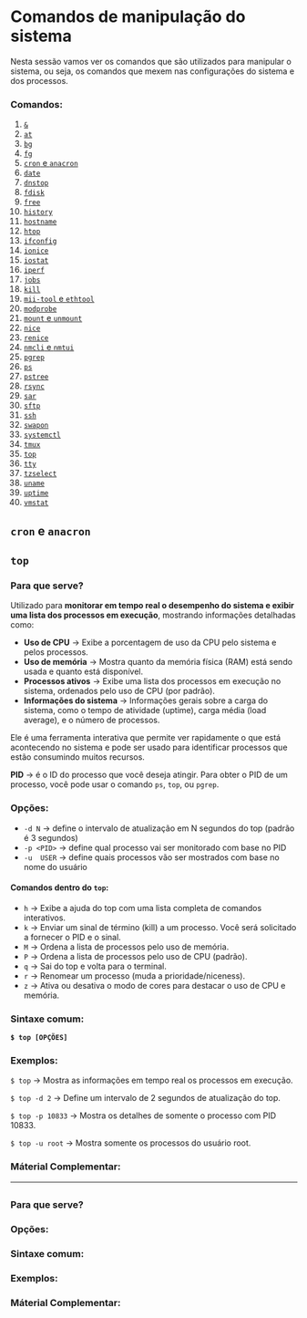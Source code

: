 # Comandos de manipulação do sistema

Nesta sessão vamos ver os comandos que são utilizados para manipular o sistema, ou seja, os comandos que mexem nas configurações do sistema e dos processos.

### Comandos:

1. [`&`](#&)
2. [`at`](#at)
3. [`bg`](#bg)
4. [`fg`](#fg`)
5. [`cron` e `anacron`](#cron-e-anacron)
6. [`date`](#date)
7. [`dnstop`](#dnstop)
8. [`fdisk`](#fdisk)
9. [`free`](#free)
10. [`history`](#history)
11. [`hostname`](#hostname)
12. [`htop`](#htop)
13. [`ifconfig`](#ifconfig)
14. [`ionice`](#ionice)
15. [`iostat`](#iostat)
16. [`iperf`](#iperf)
17. [`jobs`](#jobs)
18. [`kill`](#kill)
19. [`mii-tool` e `ethtool`]()
20. [`modprobe`]()
21. [`mount` e `unmount`]()
22. [`nice`]()
23. [`renice`]()
24. [`nmcli` e `nmtui`]()
25. [`pgrep`]()
26. [`ps`]()
27. [`pstree`]()
28. [`rsync`]()
29. [`sar`]()
30. [`sftp`]()
31. [`ssh`]()
32. [`swapon`]()
33. [`systemctl`]()
34. [`tmux`]()
35. [`top`]()
36. [`tty`]()
37. [`tzselect`]()
38. [`uname`]()
39. [`uptime`]()
40. [`vmstat`]()

## `cron` e `anacron`

## `top`

### Para que serve?
Utilizado para **monitorar em tempo real o desempenho do sistema e exibir uma lista dos processos em execução**, mostrando informações detalhadas como:
- **Uso de CPU** → Exibe a porcentagem de uso da CPU pelo sistema e pelos processos.
- **Uso de memória** → Mostra quanto da memória física (RAM) está sendo usada e quanto está disponível.
- **Processos ativos** → Exibe uma lista dos processos em execução no sistema, ordenados pelo uso de CPU (por padrão).
- **Informações do sistema** → Informações gerais sobre a carga do sistema, como o tempo de atividade (uptime), carga média (load average), e o número de processos. 

Ele é uma ferramenta interativa que permite ver rapidamente o que está acontecendo no sistema e pode ser usado para identificar processos que estão consumindo muitos recursos.

**PID** → é o ID do processo que você deseja atingir. Para obter o PID de um processo, você pode usar o comando `ps`, `top`, ou `pgrep`.

### Opções:
- `-d N` → define o intervalo de atualização em N segundos do top (padrão é 3 segundos)
- `-p <PID>` → define qual processo vai ser monitorado com base no PID
- `-u  USER` → define quais processos vão ser mostrados com base no nome do usuário

#### Comandos dentro do `top`:
- `h` → Exibe a ajuda do top com uma lista completa de comandos interativos.
- `k` → Enviar um sinal de término (kill) a um processo. Você será solicitado a fornecer o PID e o sinal.
- `M` → Ordena a lista de processos pelo uso de memória.
- `P` → Ordena a lista de processos pelo uso de CPU (padrão).
- `q` → Sai do top e volta para o terminal.
- `r` → Renomear um processo (muda a prioridade/niceness).
- `z` → Ativa ou desativa o modo de cores para destacar o uso de CPU e memória.

### Sintaxe comum:
**`$ top [OPÇÕES]`**

### Exemplos:
`$ top` → Mostra as informações em tempo real os processos em execução.

`$ top -d 2` → Define um intervalo de 2 segundos de atualização do top.

`$ top -p 10833` → Mostra os detalhes de somente o processo com PID 10833.

`$ top -u root` → Mostra somente os processos do usuário root.

### Máterial Complementar:

---

##

### Para que serve?

### Opções:

### Sintaxe comum:

### Exemplos:

### Máterial Complementar:
